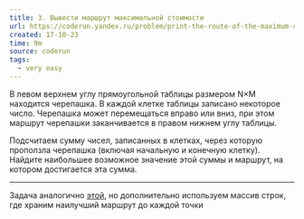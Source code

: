 ```yaml
---
title: 3. Вывести маршрут максимальной стоимости
url: https://coderun.yandex.ru/problem/print-the-route-of-the-maximum-cost?currentPage=1&pageSize=10&rowNumber=3
created: 17-10-23
time: 9m
source: coderun
tags:
  - very easy
---
```


В левом верхнем углу прямоугольной таблицы размером N×M находится черепашка. В каждой клетке таблицы записано некоторое число. Черепашка может перемещаться вправо или вниз, при этом маршрут черепашки заканчивается в правом нижнем углу таблицы.

Подсчитаем сумму чисел, записанных в клетках, через которую проползла черепашка (включая начальную и конечную клетку). Найдите наибольшее возможное значение этой суммы и маршрут, на котором достигается эта сумма.

---

Задача аналогично [этой](https://github.com/lld4n/leetcode/tree/master/%D0%A1%D0%B0%D0%BC%D1%8B%D0%B9%20%D0%B4%D0%B5%D1%88%D0%B5%D0%B2%D1%8B%D0%B9%20%D0%BF%D1%83%D1%82%D1%8C), но дополнительно используем массив строк, где храним наилучший маршрут до каждой точки
